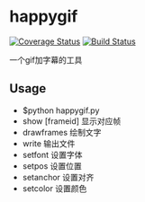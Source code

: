 # happygif
[![Coverage Status](https://coveralls.io/repos/github/eternal-flame-AD/happygif/badge.svg?branch=master)](https://coveralls.io/github/eternal-flame-AD/happygif?branch=master)
[![Build Status](https://travis-ci.org/eternal-flame-AD/happygif.svg?branch=master)](https://travis-ci.org/eternal-flame-AD/happygif?branch=master)


一个gif加字幕的工具

## Usage

- $python happygif.py
- show [frameid] 显示对应帧
- drawframes 绘制文字
- write 输出文件
- setfont 设置字体
- setpos 设置位置
- setanchor 设置对齐
- setcolor 设置颜色